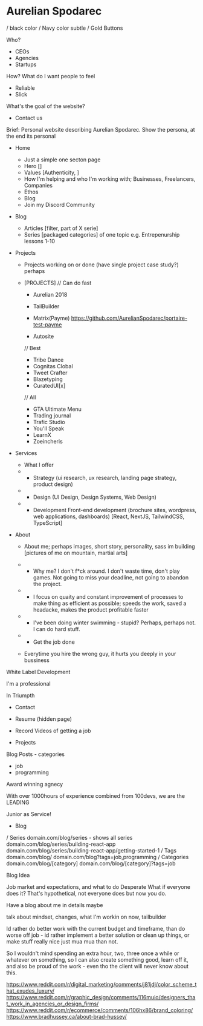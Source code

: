 # Aurelian Spodarec

/ black color
/ Navy color subtle
/ Gold Buttons

Who?
- CEOs
- Agencies
- Startups

How? What do I want people to feel
- Reliable
- Slick


What's the goal of the website?
- Contact us



Brief:
Personal website describing Aurelian Spodarec. Show the persona, at the end its personal



- Home
  - Just a simple one secton page
  - Hero []
  - Values [Authenticity, ]
  - How I'm helping and who I'm working with; Businesses, Freelancers, Companies
  - Ethos
  - Blog
  - Join my Discord Community



- Blog
  - Articles [filter, part of X serie]
  - Series [packaged categories] of one topic e.g. Entrepenurship lessons 1-10


- Projects
  - Projects working on or done (have single project case study?) perhaps
  - [PROJECTS]
    // Can do fast
    - Aurelian 2018
    - TailBuilder
    - Matrix(Payme) https://github.com/AurelianSpodarec/portaire-test-payme
  

    - Autosite


    // Best
    - Tribe Dance
    - Cognitas Clobal
    - Tweet Crafter
    - Blazetyping
    - CuratedUI[x]

  
    // All
    - GTA Ultimate Menu
    - Trading journal
    - Trafic Studio
    - You'll Speak
    - LearnX
    - Zoeincheris


- Services
  - What I offer
  - - Strategy (ui research, ux research, landing page strategy, product design)
  - - Design (UI Design, Design Systems, Web Design) 
  - - Development Front-end development (brochure sites, wordpress, web applications, dashboards) [React, NextJS, TailwindCSS, TypeScript]


- About
  - About me; perhaps images, short story, personality, sass im building [pictures of me on mountain, martial arts]
  
  - - Why me? I don't f*ck around. I don't waste time, don't play games. Not going to miss your deadline, not going to abandon the project. 
  - - I focus on quaity and constant improvement of processes to make thing as efficient as possible; speeds the work, saved a headacke, makes the product profitable faster
  - - I've been doing winter swimming - stupid? Perhaps, perhaps not. I can do hard stuff.
  - - Get the job done

  - Everytime you hire the wrong guy, it hurts you deeply in your bussiness



White Label Development



  I'm a professional 


  In Triumpth
  
  
- Contact


- Resume (hidden page)










- Record Videos of getting a job
- Projects 

Blog Posts - categories
- job
- programming

  







Award winning agnecy


With over 1000hours of experience combined from 100devs, we are the LEADING


Junior as Service!


- Blog 

/ Series
  domain.com/blog/series - shows all series
  domain.com/blog/series/building-react-app
  domain.com/blog/series/building-react-app/getting-started-1
/ Tags
  domain.com/blog/
  domain.com/blog?tags=job,programming
/ Categories
  domain.com/blog/[category]
  domain.com/blog/[category]?tags=job






  Blog Idea

  Job market and expectations, and what to do
  Desperate
  What if everyone does it? That's hypothetical, not everyone does but now you do. 





  Have a blog about me in details maybe


  talk about mindset, changes, what I'm workin on now, tailbuilder




  Id rather do better work with the current budget and timeframe, than do worse off job - id rather implement a better solution or clean up things, or make stuff really nice just mua mua than not.

So I wouldn't mind spending an extra hour, two, three once a while or whatever on something, so I can also create something good, learn off it, and also be proud of the work - even tho the client will never know about this.




https://www.reddit.com/r/digital_marketing/comments/j81jdj/color_scheme_that_exudes_luxury/
https://www.reddit.com/r/graphic_design/comments/116muio/designers_that_work_in_agencies_or_design_firms/
https://www.reddit.com/r/ecommerce/comments/106hx86/brand_coloring/
https://www.bradhussey.ca/about-brad-hussey/
